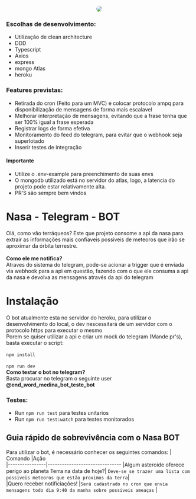 <p align="center"><img src="https://cdn.discordapp.com/attachments/777184392078426124/806010446493515806/nasa_insignia_300.jpg?size=256" style="border-radius:50%"></p>


### Escolhas de desenvolvimento:

- Utilização de clean architecture
- DDD
- Typescript
- Axios
- express
- mongo Atlas
- heroku



### Features previstas:

- Retirada do cron (Feito para um MVC) e colocar protocolo ampq para disponibilização de mensagens de forma mais escalavel
- Melhorar interpretação de mensagens, evitando que a frase tenha que ser 100% igual a frase esperada
- Registrar logs de forma efetiva
- Monitoramento do feed do telegram, para evitar que o webhook seja superlotado
- Inserir testes de integração

#### Importante

- Utilize o .env-example para preenchimento de suas envs
- O mongodb utilizado está no servidor do atlas, logo, a latencia do projeto pode estar relativamente alta.
- PR'S são sempre bem vindos


# Nasa - Telegram - BOT

Olá, como vão terráqueos?
Este que projeto consome a api da nasa para extrair as informações mais confiaveis possiveis de meteoros que irão se aproximar da órbita terrestre.<br>
<br><b>Como ele me notifica?</b><br>
Atraves do sistema do telegram, pode-se acionar a trigger que é enviada via webhook para a api em questão, fazendo com o que ele consuma a api da nasa e devolva as mensagens através da api do telegram

# Instalação

O bot atualmente esta no servidor do heroku, para utilizar o desenvolvimento do local, o dev nescessitará de um servidor com o protocolo https para executar o mesmo<br>
Porem se quiser utilizar a api e criar um mock do telegram (Mande pr's), basta executar o script:<br>
<br>
``
npm install
``<br><br>
``
npm run dev
``
<br>
<b>Como testar o bot no telegram?</b><br>
Basta procurar no telegram o seguinte user <b>@end_word_medina_bot_teste_bot</b>

### Testes:
- Run `npm run test` para testes unitarios 
- Run `npm run test:watch` para testes monitorados 


## Guia rápido de sobrevivência com o Nasa BOT

Para utilizar o bot, é necessário conhecer os seguintes comandos:
|    Comando     |Ação                           
|----------------|-------------------------------
|Algum asteroide oferece perigo ao planeta Terra na data de hoje?| `Deve-se se trazer uma lista com possiveis meteoros que estão proximos da terra`|            
|Quero receber notificiações!          |`Será cadastrado no cron que envia mensagens todo dia 9:40 da manha sobre possiveis ameaças`            |





